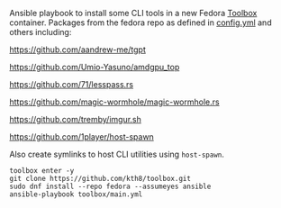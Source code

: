 Ansible playbook to install some CLI tools in a new Fedora [Toolbox](https://containertoolbx.org/) container. Packages from the fedora repo as defined in [config.yml](./config.yml) and others including:

https://github.com/aandrew-me/tgpt

https://github.com/Umio-Yasuno/amdgpu_top

https://github.com/71/lesspass.rs

https://github.com/magic-wormhole/magic-wormhole.rs

https://github.com/tremby/imgur.sh

https://github.com/1player/host-spawn

Also create symlinks to host CLI utilities using `host-spawn`.

```shell
toolbox enter -y
git clone https://github.com/kth8/toolbox.git
sudo dnf install --repo fedora --assumeyes ansible
ansible-playbook toolbox/main.yml
```
